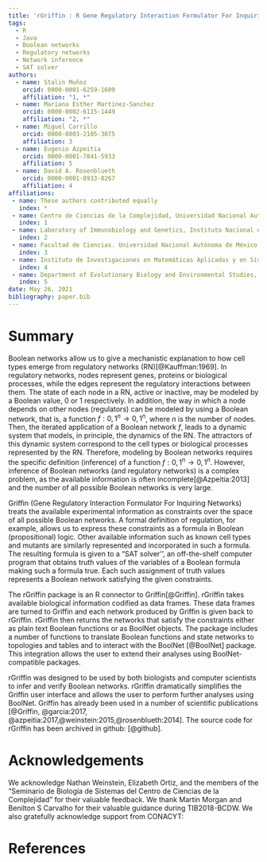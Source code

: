 ```yaml
---
title: 'rGriffin : R Gene Regulatory Interaction Formulator For Inquiring Networks'
tags:
  - R
  - Java
  - Boolean networks
  - Regulatory networks
  - Network inference
  - SAT solver
authors:
  - name: Stalin Muñoz
    orcid: 0000-0001-6259-1609
    affiliation: "1, *"
  - name: Mariana Esther Martinez-Sanchez
    orcid: 0000-0002-6115-1449
    affiliation: "2, *"
  - name: Miguel Carrillo
    orcid: 0000-0003-2105-3075
    affiliation: 3
  - name: Eugenio Azpeitia
    orcid: 0000-0001-7841-5933
    affiliation: 5
  - name: David A. Rosenblueth
    orcid: 0000-0001-8933-8267
    affiliation: 4
affiliations:
 - name: These authors contributed equally
   index: *
 - name: Centro de Ciencias de la Complejidad, Universidad Nacional Autónoma de México
   index: 1
 - name: Laboratory of Immunobiology and Genetics, Instituto Nacional de Enfermedades Respiratorias Ismael Cosío Villegas
   index: 2
 - name: Facultad de Ciencias. Universidad Nacional Autónoma de México
   index: 3
 - name: Instituto de Investigaciones en Matemáticas Aplicadas y en Sistemas, Universidad Nacional Autónoma de México
   index: 4
 - name: Department of Evolutionary Biology and Environmental Studies, University of Zurich, Zurich, Switzerland
   index: 5
date: May 26, 2021
bibliography: paper.bib
---
```


# Summary

Boolean networks allow us to give a mechanistic explanation to how cell types emerge from regulatory networks (RN)[@Kauffman:1969]. In regulatory networks, nodes represent genes, proteins or biological processes, while the edges represent the regulatory interactions between them. The state of each node in a RN, active or inactive, may be modeled by a Boolean value, $0$ or $1$ respectively. In addition, the way in which a node depends on other nodes (regulators) can be modeled by using a Boolean network, that is, a function $f: {0,1}^n \rightarrow {0,1}^n$, where $n$ is the number of nodes. Then, the iterated application of a Boolean network $f$, leads to a dynamic system that models, in principle, the dynamics of the RN. The attractors of this dynamic system correspond to the cell types or biological processes represented by the RN. Therefore, modeling by Boolean networks requires the specific definition (inference) of a function $f: {0,1}^n \rightarrow {0,1}^n$. However, inference of Boolean networks (and regulatory networks) is a complex problem, as the available information is often incomplete[@Azpeitia:2013] and the number of all possible Boolean networks is very large. 

Griffin (Gene Regulatory Interaction Formulator For Inquiring Networks) treats the available experimental information as constraints over the space of all possible Boolean networks. A formal definition of regulation, for example, allows us to express these constraints as a formula in Boolean (propositional) logic. Other available information such as known cell types and mutants are similarly represented and incorporated in such a formula. The resulting formula is given to a “SAT solver’’, an off-the-shelf computer program that obtains truth values of the variables of a Boolean formula making such a formula true. Each such assignment of truth values represents a Boolean network satisfying the given constraints.

The rGriffin package is an R connector to Griffin[@Griffin]. rGriffin takes available biological information codified as data frames. These data frames are turned to Griffin and each network produced by Griffin is given back to rGriffin. rGriffin then returns the networks that satisfy the constraints either as plain text Boolean functions or as BoolNet objects. The package includes a number of functions to translate Boolean functions and state networks to topologies and tables and to interact with the BoolNet [@BoolNet] package. This integration allows the user to extend their analyses using BoolNet-compatible packages.

rGriffin was designed to be used by both biologists and computer scientists to infer and verify Boolean networks. rGriffin dramatically simplifies the Griffin user interface and allows the user to perform further analyses using BoolNet. Griffin has already been used in a number of scientific publications [@Griffin, @garcia:2017, @azpeitia:2017,@weinstein:2015,@rosenblueth:2014]. The source code for rGriffin has been archived in github: [@github].

# Acknowledgements

We acknowledge Nathan Weinstein, Elizabeth Ortiz, and the members of the “Seminario de Biología de Sistemas del Centro de Ciencias de la Complejidad” for their valuable feedback. We thank Martin Morgan and Benilton S Carvalho for their valuable guidance during TIB2018-BCDW. We also gratefully acknowledge support from CONACYT: 

# References
